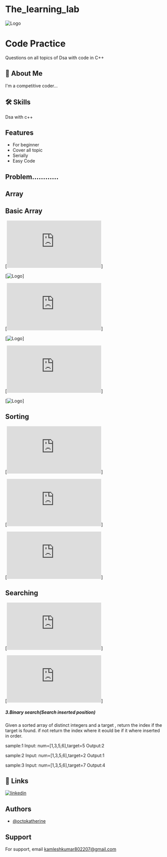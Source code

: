 # The_learning_lab

![Logo](https://github.com/kamleshvvit/The_Learning_Lab/blob/main/banner.png)


# Code Practice 

Questions on all topics of Dsa with code in C++


## 🚀 About Me
I'm a competitive coder...


## 🛠 Skills
Dsa with c++


## Features

- For beginner
- Cover all topic 
- Serially
- Easy Code 


## Problem............

## Array

## Basic Array

[![BA1.Input and Output in array](https://github.com/kamleshvvit/The_Learning_Lab/blob/main/array/array_basic/arrarInputOutput.cpp)]

[![Logo](https://github.com/kamleshvvit/The_Learning_Lab/blob/main/other/Input%20output.png)]

[![BA2.Find Minimum element  in Array](https://github.com/kamleshvvit/The_Learning_Lab/blob/main/array/array_basic/arrMinimum.cpp)]

[![Logo](https://github.com/kamleshvvit/The_Learning_Lab/blob/main/other/minimum.png)]


[![BA3.Find Maximum elment in Array](https://github.com/kamleshvvit/The_Learning_Lab/blob/main/array/array_basic/arrmax.cpp)]

[![Logo](https://github.com/kamleshvvit/The_Learning_Lab/blob/main/other/maximum.png)]

## Sorting

[![1.Bubble Sort](https://github.com/kamleshvvit/The_Learning_Lab/blob/main/array/sorting/bubblesort.cpp)]

[![2.Insertion Sort](https://github.com/kamleshvvit/The_Learning_Lab/blob/main/array/sorting/insertionsort.cpp)]

[![3.Selection Sort](https://github.com/kamleshvvit/The_Learning_Lab/blob/main/array/sorting/selection_sort.cpp)]

## Searching

[![1.Binary Search](https://github.com/kamleshvvit/The_Learning_Lab/blob/main/array/searching/binary_seaerch.cpp)]

[![2.Binary search(find first and last element in sorted array)](https://github.com/kamleshvvit/The_Learning_Lab/blob/main/array/searching/binary_search_lt.cpp)]

##### 3.Binary search(Search inserted position) 
  
  Given a sorted array of distinct integers and a target ,
  return the index if the target is found. if not return 
  the index where it eould be if it where inserted in order.

  sample:1
          Input: num=[1,3,5,6],target=5
          Output:2

  sample:2
          Input: num=[1,3,5,6],target=2
          Output:1

  sample:3
          Input: num=[1,3,5,6],target=7
          Output:4 

## 🔗 Links

[![linkedin](https://www.linkedin.com/in/kamlesh-kumar-705631254?utm_source=share&utm_campaign=share_via&utm_content=profile&utm_medium=android_app)](https://www.linkedin.com/)


## Authors

- [@octokatherine](https://github.com/kamlesh802207)


## Support

For support, email kamleshkumar802207@gmail.com


